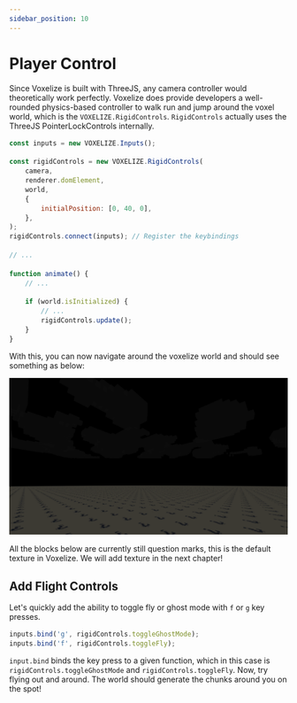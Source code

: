 ```yaml
---
sidebar_position: 10
---
```


# Player Control

Since Voxelize is built with ThreeJS, any camera controller would theoretically work perfectly. Voxelize does provide developers a well-rounded physics-based controller to walk run and jump around the voxel world, which is the `VOXELIZE.RigidControls`. `RigidControls` actually uses the ThreeJS PointerLockControls internally.

```javascript title="main.js"
const inputs = new VOXELIZE.Inputs();

const rigidControls = new VOXELIZE.RigidControls(
    camera,
    renderer.domElement,
    world,
    {
        initialPosition: [0, 40, 0],
    },
);
rigidControls.connect(inputs); // Register the keybindings

// ...

function animate() {
    // ...

    if (world.isInitialized) {
        // ...
        rigidControls.update();
    }
}
```

With this, you can now navigate around the voxelize world and should see something as below:

![](../assets/rigid-controls-basic.png)

All the blocks below are currently still question marks, this is the default texture in Voxelize. We will add texture in the next chapter!

## Add Flight Controls

Let's quickly add the ability to toggle fly or ghost mode with `f` or `g` key presses.

```javascript title="main.js"
inputs.bind('g', rigidControls.toggleGhostMode);
inputs.bind('f', rigidControls.toggleFly);
```

`input.bind` binds the key press to a given function, which in this case is `rigidControls.toggleGhostMode` and `rigidControls.toggleFly`. Now, try flying out and around. The world should generate the chunks around you on the spot!